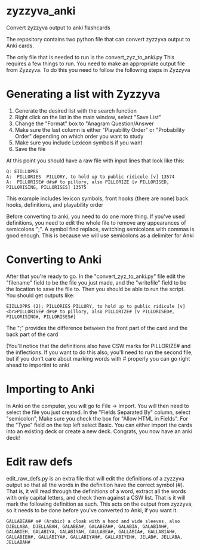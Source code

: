 # zyzzyva_anki
Convert zyzzyva output to anki flashcards

The repository contains two python file that can convert zyzzyva output to Anki cards. 

The only file that is needed to run is the convert_zyz_to_anki.py This requires a few things to run.  You need to make an appropriate output file from Zyzzyva.  To do this you need to follow the following steps in Zyzzyva

# Generating a list with Zyzzyva
1) Generate the desired list with the search function
2) Right click on the list in the main window, select "Save List"
3) Change the "Format" box to "Anagram Question/Answer
4) Make sure the last column is either "Playability Order" or "Probability Order" depending on which order you want to study
5) Make sure you include Lexicon symbols if you want
6) Save the file

At this point you should have a raw file with input lines that look like this:

    Q: EIILLOPRS
    A:  PILLORIES  PILLORY, to hold up to public ridicule [v] 13574
    A:  PILLORISE# d#s# to pillory, also PILLORIZE [v PILLORISED, PILLORISING, PILLORISES] 13575

This example includes lexicon symbols, front hooks (there are none) back hooks, definitions, and playability order

Before converting to anki, you need to do one more thing.  If you've used definitions, you need to edit the whole file to remove any appearances of semicolons ";".  A symbol find replace, switching semicolons with commas is good enough.  This is because we will use semicolons as a delimiter for Anki

# Converting to Anki
After that you're ready to go.  In the "convert_zyz_to_anki.py" file edit the "filename" field to be the file you just made, and the "writefile" field to be the location to save the file to.  Then you should be able to run the script.  You should get outputs like:

    EIILLOPRS (2); PILLORIES PILLORY, to hold up to public ridicule [v] <br>PILLORISE# d#s# to pillory, also PILLORIZE# [v PILLORISED#, PILLORISING#, PILLORISES#]
    
The ";" provides the difference between the front part of the card and the back part of the card
    
(You'll notice that the definitions also have CSW marks for PILLORIZE# and the inflections.  If you want to do this also, you'll need to run the second file, but if you don't care about marking words with # properly you can go right ahead to importint to anki

# Importing to Anki

In Anki on the computer, you will go to File -> Import.  You will then need to select the file you just created.  In the "Fields Separated By" column, select "semicolon", Make sure you check the box for "Allow HTML in Fields".  For the "Type" field on the top left select Basic.  You can either import the cards into an existing deck or create a new deck.  Congrats, you now have an anki deck!

# Edit raw defs

edit_raw_defs.py is an extra file that will edit the definitions of a zyzzyva output so that all the words in the definition have the correct symbol (#).  That is, it will read through the definitions of a word, extract all the words with only capital letters, and check them against a CSW list.  That is it will mark the following definition as such.  This acts on the output from zyzzyva, so it needs to be done before you've converted to Anki, if you want it.

    GALLABEAH# s# (Arabic) a cloak with a hood and wide sleeves, also DJELLABA, DJELLABAH, GALABEA#, GALABEAH#, GALABIA, GALABIAH#, GALABIEH, GALABIYA, GALABIYAH, GALLABEA#, GALLABIA#, GALLABIAH#, GALLABIEH#, GALLABIYA#, GALLABIYAH#, GALLABIYEH#, JELAB#, JELLABA, JELLABAH#

